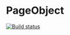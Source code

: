 # PageObject
[![Build status](https://ci.appveyor.com/api/projects/status/7nl5vvnqdgna59h0/branch/master?svg=true)](https://ci.appveyor.com/project/foxy-run/pageobject/branch/master)

